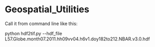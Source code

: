 # Geospatial_Utilities

Call it from command line like this:

python hdf2tif.py --hdf_file L57.Globe.month07.2011.hh09vv04.h6v1.doy182to212.NBAR.v3.0.hdf
